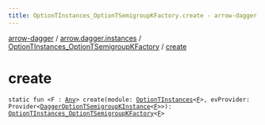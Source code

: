 ```yaml
---
title: OptionTInstances_OptionTSemigroupKFactory.create - arrow-dagger
---
```


[arrow-dagger](../../index.html) / [arrow.dagger.instances](../index.html) / [OptionTInstances_OptionTSemigroupKFactory](index.html) / [create](./create.html)

# create

`static fun <F : `[`Any`](https://kotlinlang.org/api/latest/jvm/stdlib/kotlin/-any/index.html)`> create(module: `[`OptionTInstances`](../-option-t-instances/index.html)`<`[`F`](create.html#F)`>, evProvider: Provider<`[`DaggerOptionTSemigroupKInstance`](../-dagger-option-t-semigroup-k-instance/index.html)`<`[`F`](create.html#F)`>>): `[`OptionTInstances_OptionTSemigroupKFactory`](index.html)`<`[`F`](create.html#F)`>`